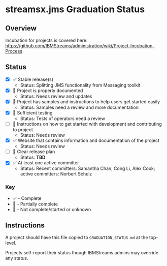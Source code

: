 # streamsx.jms Graduation Status


## Overview
Incubation for projects is covered here: https://github.com/IBMStreams/administration/wiki/Project-Incubation-Process

## Status

- [x] :white_check_mark: Stable release(s)
  * Status: Splitting JMS functionality from Messaging toolkit
- [x] :large_orange_diamond: Project is properly documented
  * Status: Needs review and updates
- [x] :large_orange_diamond: Project has samples and instructions to help users get started easily
  * Status: Samples need a review and more documentation
- [x] :large_orange_diamond: Sufficient testing
  * Status: Tests of operators need a review
- [ ] :red_circle: Instructions on how to get started with development and contributing to project
  * Status: Needs review
- [x] :white_check_mark: Website that contains information and documentation of the project
  * Status: Needs review
- [ ] :red_circle: Clear release plan
  * Status: **TBD**
- [x] :white_check_mark: At least one active committer
  * Status: Recent committers:  Samantha Chan, Cong Li, Alex Cook; active committers: Norbert Schulz

### Key
* :white_check_mark: - Complete
* :large_orange_diamond: - Partially complete
* :red_circle: - Not complete/started or unknown

## Instructions
A project should have this file copied to `GRADUATION_STATUS.md` at the top-level.

Projects self-report their status though IBMStreams admins may override any status.
